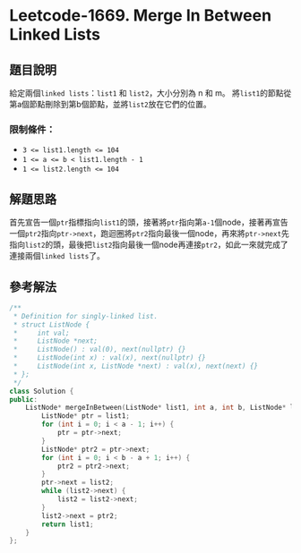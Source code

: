 
# Leetcode-1669. Merge In Between Linked Lists
## 題目說明
給定兩個`linked lists`：`list1` 和 `list2`，大小分別為 n 和 m。
將`list1`的節點從第a個節點刪除到第b個節點，並將`list2`放在它們的位置。
### 限制條件：
- `3 <= list1.length <= 104`
- `1 <= a <= b < list1.length - 1`
- `1 <= list2.length <= 104`
## 解題思路
首先宣告一個`ptr`指標指向`list1`的頭，接著將`ptr`指向第`a-1`個node，接著再宣告一個`ptr2`指向`ptr->next`，跑迴圈將`ptr2`指向最後一個node，再來將`ptr->next`先指向`list2`的頭，最後把`list2`指向最後一個node再連接`ptr2`，如此一來就完成了連接兩個`linked lists`了。
## 參考解法
```cpp title="C++" showLineNumbers
/**
 * Definition for singly-linked list.
 * struct ListNode {
 *     int val;
 *     ListNode *next;
 *     ListNode() : val(0), next(nullptr) {}
 *     ListNode(int x) : val(x), next(nullptr) {}
 *     ListNode(int x, ListNode *next) : val(x), next(next) {}
 * };
 */
class Solution {
public:
    ListNode* mergeInBetween(ListNode* list1, int a, int b, ListNode* list2) {
        ListNode* ptr = list1;
        for (int i = 0; i < a - 1; i++) {
            ptr = ptr->next;
        }
        ListNode* ptr2 = ptr->next;
        for (int i = 0; i < b - a + 1; i++) {
            ptr2 = ptr2->next;
        }
        ptr->next = list2;
        while (list2->next) {
            list2 = list2->next;
        }
        list2->next = ptr2;
        return list1;
    }
};
```